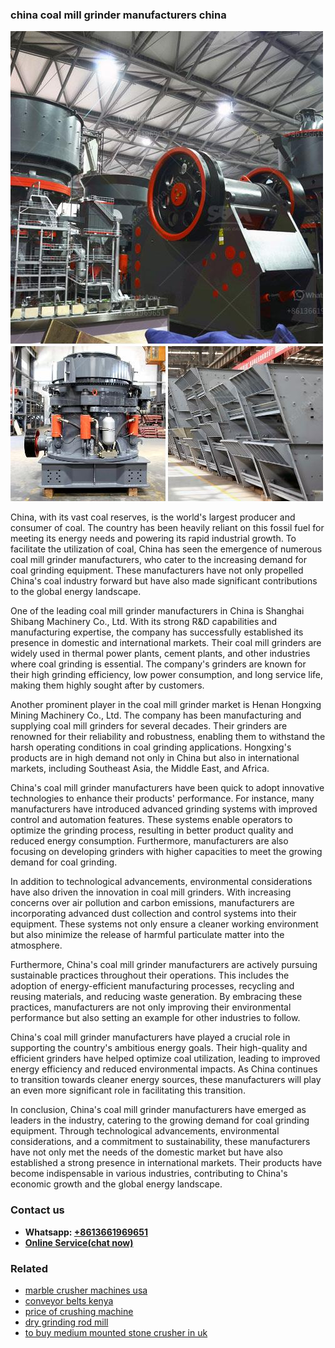 <h3>china coal mill grinder manufacturers china</h3><img src='1708497339.jpg' alt=''><p>China, with its vast coal reserves, is the world's largest producer and consumer of coal. The country has been heavily reliant on this fossil fuel for meeting its energy needs and powering its rapid industrial growth. To facilitate the utilization of coal, China has seen the emergence of numerous coal mill grinder manufacturers, who cater to the increasing demand for coal grinding equipment. These manufacturers have not only propelled China's coal industry forward but have also made significant contributions to the global energy landscape.</p><p>One of the leading coal mill grinder manufacturers in China is Shanghai Shibang Machinery Co., Ltd. With its strong R&D capabilities and manufacturing expertise, the company has successfully established its presence in domestic and international markets. Their coal mill grinders are widely used in thermal power plants, cement plants, and other industries where coal grinding is essential. The company's grinders are known for their high grinding efficiency, low power consumption, and long service life, making them highly sought after by customers.</p><p>Another prominent player in the coal mill grinder market is Henan Hongxing Mining Machinery Co., Ltd. The company has been manufacturing and supplying coal mill grinders for several decades. Their grinders are renowned for their reliability and robustness, enabling them to withstand the harsh operating conditions in coal grinding applications. Hongxing's products are in high demand not only in China but also in international markets, including Southeast Asia, the Middle East, and Africa.</p><p>China's coal mill grinder manufacturers have been quick to adopt innovative technologies to enhance their products' performance. For instance, many manufacturers have introduced advanced grinding systems with improved control and automation features. These systems enable operators to optimize the grinding process, resulting in better product quality and reduced energy consumption. Furthermore, manufacturers are also focusing on developing grinders with higher capacities to meet the growing demand for coal grinding.</p><p>In addition to technological advancements, environmental considerations have also driven the innovation in coal mill grinders. With increasing concerns over air pollution and carbon emissions, manufacturers are incorporating advanced dust collection and control systems into their equipment. These systems not only ensure a cleaner working environment but also minimize the release of harmful particulate matter into the atmosphere.</p><p>Furthermore, China's coal mill grinder manufacturers are actively pursuing sustainable practices throughout their operations. This includes the adoption of energy-efficient manufacturing processes, recycling and reusing materials, and reducing waste generation. By embracing these practices, manufacturers are not only improving their environmental performance but also setting an example for other industries to follow.</p><p>China's coal mill grinder manufacturers have played a crucial role in supporting the country's ambitious energy goals. Their high-quality and efficient grinders have helped optimize coal utilization, leading to improved energy efficiency and reduced environmental impacts. As China continues to transition towards cleaner energy sources, these manufacturers will play an even more significant role in facilitating this transition.</p><p>In conclusion, China's coal mill grinder manufacturers have emerged as leaders in the industry, catering to the growing demand for coal grinding equipment. Through technological advancements, environmental considerations, and a commitment to sustainability, these manufacturers have not only met the needs of the domestic market but have also established a strong presence in international markets. Their products have become indispensable in various industries, contributing to China's economic growth and the global energy landscape.</p><h3>Contact us</h3><ul><li><strong>Whatsapp:&nbsp;<a href="https://wa.me/8613661969651">+8613661969651</a></strong></li><li><a href="https://swt.shibang-china.com/?git&amp;zhl&amp;china coal mill grinder manufacturers china"><strong>Online Service(chat now)</strong></a></li></ul><h3>Related</h3><ul><li><a href='marble crusher machines usa.md'>marble crusher machines usa</a></li><li><a href='conveyor belts kenya.md'>conveyor belts kenya</a></li><li><a href='price of crushing machine.md'>price of crushing machine</a></li><li><a href='dry grinding rod mill.md'>dry grinding rod mill</a></li><li><a href='to buy medium mounted stone crusher in uk.md'>to buy medium mounted stone crusher in uk</a></li></ul>